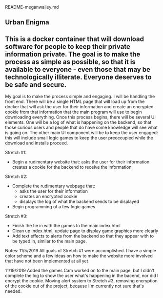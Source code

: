 README-meganwalley.md

**Urban Enigma**
------------
This is a docker container that will download software for people to
keep their private information private. The goal is to make the process
as simple as possible, so that it is available to everyone - even those
that may be technologically illiterate. Everyone deserves to be safe
and secure.
------------
My goal is to make the process simple and engaging. I will be handling
the front end. There will be a single HTML page that will load up from
the docker that will ask the user for their information and create an
encrypted cookie from that information that the main program will
use to begin downloading everything. Once this process begins, there
will be several UI elements. One will be a log of what is happening
on the backend, so that those curious users and people that do have
some knowledge will see what is going on. The other main UI component
will be to keep the user engaged: this will include small logic games
to keep the user preoccupied while the download and installs proceed.

Stretch #1:
- Begin a rudimentary website that:
    asks the user for their information
    creates a cookie for the backend to receive the information

Stretch #2:
- Complete the rudimentary webpage that:
   - asks the user for their information
   - creates an encrypted cookie
   - displays the log of what the backend sends to be displayed
- Begin programming of a few logic games

Stretch #3:
- Finish the tie in with the games to the main index.html
- Clean up index.html, update page to display game graphics more clearly
- Add text effects to alerts from the backend so that they appear
  with to be typed in, similar to the main page.

Notes:
11/5/2019
All goals of Stretch #1 were accomplished. I have a simple color scheme
and a few ideas on how to make the website more involved that have not
been implemented at all yet

11/19/2019
Added the games Cam worked on to the main page, but I didn't complete the
log to show the user what's happening in the bacend, nor did I encrypt the 
cookie. Moving alert system to Stretch #3, removing encryption of the 
cookie out of the project, because I'm currently not sure that's needed.
